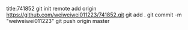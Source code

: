 title:741852
git init 
remote add origin https://github.com/weiweiwei011223/741852.git
git add .
git commit -m "weiweiwei011223" 
git push origin master 
